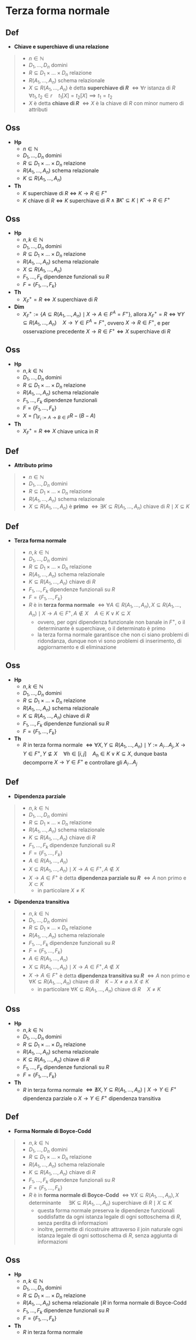 # Terza forma normale

## Def

- **Chiave e superchiave di una relazione**

> - $n \in \mathbb{N}$
> - $D_1, \ldots, D_n$ domini
> - $R \subseteq D_1 \times \ldots \times D_n$ relazione
> - $R(A_1, \ldots, A_n)$ schema relazionale
> - $X \subseteq R(A_1, \ldots, A_n)$ è detta **superchiave di $R$** $\iff \forall r$ istanza di $R \quad \forall t_1, t_2 \in r \quad t_1[X] = t_2[X] \implies t_1 = t_2$
> - $X$ è detta **chiave di $R$** $\iff X$ è la chiave di $R$ con minor numero di attributi

## Oss

- **Hp**
    - $n \in \mathbb{N}$
    - $D_1, \ldots, D_n$ domini
    - $R \subseteq D_1 \times \ldots \times D_n$ relazione
    - $R(A_1, \ldots, A_n)$ schema relazionale
    - $K \subseteq R(A_1, \ldots, A_n)$
- **Th**
    - $K$ superchiave di $R \iff K \rightarrow R \in F^+$
    - $K$ chiave di $R \iff K$ superchiave di $R \land \nexists K' \subseteq K \mid K' \rightarrow R \in F^+$

## Oss

- **Hp**
    - $n, k \in \mathbb{N}$
    - $D_1, \ldots, D_n$ domini
    - $R \subseteq D_1 \times \ldots \times D_n$ relazione
    - $R(A_1, \ldots, A_n)$ schema relazionale
    - $X \subseteq R(A_1, \ldots, A_n)$
    - $F_1, \ldots, F_k$ dipendenze funzionali su $R$
    - $F = \{F_1, \ldots, F_k\}$
- **Th**
    - $X^+_F = R \iff X$ superchiave di $R$
- **Dim**
    - $X^+_F := \{A \subseteq R(A_1, \ldots, A_n) \mid X \rightarrow A \in F^A = F^+\}$, allora $X^+_F = R \iff \forall Y \subseteq R(A_1, \ldots, A_n) \quad X \rightarrow Y \in F^A = F^+$, ovvero $X \rightarrow R \in F^+$, e per osservazione precedente $X \rightarrow R \in F^+ \iff X$ superchiave di $R$

## Oss

- **Hp**
    - $n, k \in \mathbb{N}$
    - $D_1, \ldots, D_n$ domini
    - $R \subseteq D_1 \times \ldots \times D_n$ relazione
    - $R(A_1, \ldots, A_n)$ schema relazionale
    - $F_1, \ldots, F_k$ dipendenze funzionali
    - $F = \{F_1, \ldots, F_k\}$
    - $X = \displaystyle \bigcap_{F_i:= A \rightarrow B \in F}{R - (B - A)}$
- **Th**
    - $X^+_F=R \iff X$ chiave unica in $R$

## Def

- **Attributo primo**

> - $n \in \mathbb{N}$
> - $D_1, \ldots, D_n$ domini
> - $R \subseteq D_1 \times \ldots \times D_n$ relazione
> - $R(A_1, \ldots, A_n)$ schema relazionale
> - $X \subseteq R(A_1, \ldots, A_n)$ è **primo** $\iff \exists K \subseteq R(A_1, \ldots, A_n)$ chiave di $R \mid X \subseteq K$

## Def

- **Terza forma normale**

> - $n, k \in \mathbb{N}$
> - $D_1, \ldots, D_n$ domini
> - $R \subseteq D_1 \times \ldots \times D_n$ relazione
> - $R(A_1, \ldots, A_n)$ schema relazionale
> - $K \subseteq R(A_1, \ldots, A_n)$ chiave di $R$
> - $F_1, \ldots, F_k$ dipendenze funzionali su $R$
> - $F = \{F_1, \ldots, F_k\}$
> - $R$ è in **terza forma normale** $\iff \forall A \in R(A_1, \ldots, A_n), X \subseteq R(A_1, \ldots, A_n) \mid X \rightarrow A \in F^+, A \notin X \quad A \in K \lor K \subseteq X$
>   - ovvero, per ogni dipendenza funzionale non banale in $F^+$, o il determinante è superchiave, o il determinato è primo
>   - la terza forma normale garantisce che non ci siano problemi di ridondanza, dunque non vi sono problemi di inserimento, di aggiornamento e di eliminazione

## Oss

- **Hp**
    - $n, k \in \mathbb{N}$
    - $D_1, \ldots, D_n$ domini
    - $R \subseteq D_1 \times \ldots \times D_n$ relazione
    - $R(A_1, \ldots, A_n)$ schema relazionale
    - $K \subseteq R(A_1, \ldots, A_n)$ chiave di $R$
    - $F_1, \ldots, F_k$ dipendenze funzionali su $R$
    - $F = \{F_1, \ldots, F_k\}$
- **Th**
    - $R$ in terza forma normale $\iff \forall X, Y \subseteq R(A_1, \ldots, A_n) \mid Y:= A_i \ldots A_j, X \rightarrow Y \in F^+, Y \nsubseteq X \quad \forall h \in [i, j] \quad A_h \in K \lor K \subseteq X$, dunque basta decomporre $X \rightarrow Y \in F^+$ e controllare gli $A_i \ldots A_j$

## Def

- **Dipendenza parziale**

> - $n, k \in \mathbb{N}$
> - $D_1, \ldots, D_n$ domini
> - $R \subseteq D_1 \times \ldots \times D_n$ relazione
> - $R(A_1, \ldots, A_n)$ schema relazionale
> - $K \subseteq R(A_1, \ldots, A_n)$ chiave di $R$
> - $F_1, \ldots, F_k$ dipendenze funzionali su $R$
> - $F = \{F_1, \ldots, F_k\}$
> - $A \in R(A_1, \ldots, A_n)$
> - $X \subseteq R(A_1, \ldots, A_n) \mid X \rightarrow A \in F^+, A \notin X$
> - $X \rightarrow A \in F^+$ è detta **dipendenza parziale su $R$** $\iff A$ non primo e $X \subset K$
>   - in particolare $X \neq K$

- **Dipendenza transitiva**

> - $n, k \in \mathbb{N}$
> - $D_1, \ldots, D_n$ domini
> - $R \subseteq D_1 \times \ldots \times D_n$ relazione
> - $R(A_1, \ldots, A_n)$ schema relazionale
> - $F_1, \ldots, F_k$ dipendenze funzionali su $R$
> - $F = \{F_1, \ldots, F_k\}$
> - $A \in R(A_1, \ldots, A_n)$
> - $X \subseteq R(A_1, \ldots, A_n) \mid X \rightarrow A \in F^+, A \notin X$
> - $X \rightarrow A \in F^+$ è detta **dipendenza transitiva su $R$** $\iff A$ non primo e $\forall K \subseteq R(A_1, \ldots, A_n)$ chiave di $R \quad K - X \neq \varnothing \land X \not \subset K$
>   - in particolare $\forall K \subseteq R(A_1, \ldots, A_n)$ chiave di $R \quad X \neq K$

## Oss

- **Hp**
    - $n, k \in \mathbb{N}$
    - $D_1, \ldots, D_n$ domini
    - $R \subseteq D_1 \times \ldots \times D_n$ relazione
    - $R(A_1, \ldots, A_n)$ schema relazionale
    - $K \subseteq R(A_1, \ldots, A_n)$ chiave di $R$
    - $F_1, \ldots, F_k$ dipendenze funzionali su $R$
    - $F = \{F_1, \ldots, F_k\}$
- **Th**
    - $R$ in terza forma normale $\iff \nexists X, Y \subseteq R(A_1, \ldots, A_n) \mid X \rightarrow Y \in F^+$ dipendenza parziale o $X \rightarrow Y \in F^+$ dipendenza transitiva

## Def

- **Forma Normale di Boyce-Codd**

> - $n, k \in \mathbb{N}$
> - $D_1, \ldots, D_n$ domini
> - $R \subseteq D_1 \times \ldots \times D_n$ relazione
> - $R(A_1, \ldots, A_n)$ schema relazionale
> - $K \subseteq R(A_1, \ldots, A_n)$ chiave di $R$
> - $F_1, \ldots, F_k$ dipendenze funzionali su $R$
> - $F = \{F_1, \ldots, F_k\}$
> - $R$ è in **forma normale di Boyce-Codd** $\iff \forall X \subseteq R(A_1, \ldots, A_n), X$ determinante $\quad \exists K \subseteq R(A_1, \ldots, A_n)$ superchiave di $R \mid X \subseteq K$
>   - questa forma normale preserva le dipendenze funzionali soddisfatte da ogni istanza legale di ogni sottoschema di $R$, senza perdita di informazioni
>   - inoltre, permette di ricostruire attraverso il join naturale ogni istanza legale di ogni sottoschema di $R$, senza aggiunta di informazioni

## Oss

- **Hp**
    - $n, k \in \mathbb{N}$
    - $D_1, \ldots, D_n$ domini
    - $R \subseteq D_1 \times \ldots \times D_n$ relazione
    - $R(A_1, \ldots, A_n)$ schema relazionale $\mid R$ in forma normale di Boyce-Codd
    - $F_1, \ldots, F_k$ dipendenze funzionali su $R$
    - $F = \{F_1, \ldots, F_k\}$
- **Th**
    - $R$ in terza forma normale

